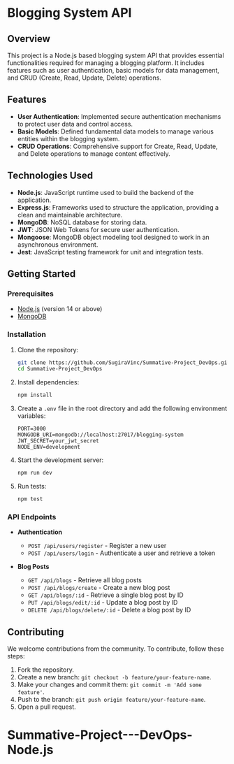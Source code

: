 # Blogging System API

## Overview

This project is a Node.js based blogging system API that provides essential functionalities required for managing a blogging platform. It includes features such as user authentication, basic models for data management, and CRUD (Create, Read, Update, Delete) operations.

## Features

- **User Authentication**: Implemented secure authentication mechanisms to protect user data and control access.
- **Basic Models**: Defined fundamental data models to manage various entities within the blogging system.
- **CRUD Operations**: Comprehensive support for Create, Read, Update, and Delete operations to manage content effectively.

## Technologies Used

- **Node.js**: JavaScript runtime used to build the backend of the application.
- **Express.js**: Frameworks used to structure the application, providing a clean and maintainable architecture.
- **MongoDB**: NoSQL database for storing data.
- **JWT**: JSON Web Tokens for secure user authentication.
- **Mongoose**: MongoDB object modeling tool designed to work in an asynchronous environment.
- **Jest**: JavaScript testing framework for unit and integration tests.

## Getting Started

### Prerequisites

- [Node.js](https://nodejs.org/en/) (version 14 or above)
- [MongoDB](https://www.mongodb.com/)

### Installation

1. Clone the repository:

   ```bash
   git clone https://github.com/SugiraVinc/Summative-Project_DevOps.git
   cd Summative-Project_DevOps
   ```

2. Install dependencies:

   ```bash
   npm install
   ```

3. Create a `.env` file in the root directory and add the following environment variables:

   ```env
   PORT=3000
   MONGODB_URI=mongodb://localhost:27017/blogging-system
   JWT_SECRET=your_jwt_secret
   NODE_ENV=development
   ```

4. Start the development server:

   ```bash
   npm run dev
   ```

5. Run tests:
   ```bash
   npm test
   ```

### API Endpoints

- **Authentication**

  - `POST /api/users/register` - Register a new user
  - `POST /api/users/login` - Authenticate a user and retrieve a token

- **Blog Posts**
  - `GET /api/blogs` - Retrieve all blog posts
  - `POST /api/blogs/create` - Create a new blog post
  - `GET /api/blogs/:id` - Retrieve a single blog post by ID
  - `PUT /api/blogs/edit/:id` - Update a blog post by ID
  - `DELETE /api/blogs/delete/:id` - Delete a blog post by ID

## Contributing

We welcome contributions from the community. To contribute, follow these steps:

1. Fork the repository.
2. Create a new branch: `git checkout -b feature/your-feature-name`.
3. Make your changes and commit them: `git commit -m 'Add some feature'`.
4. Push to the branch: `git push origin feature/your-feature-name`.
5. Open a pull request.
# Summative-Project---DevOps-Node.js
